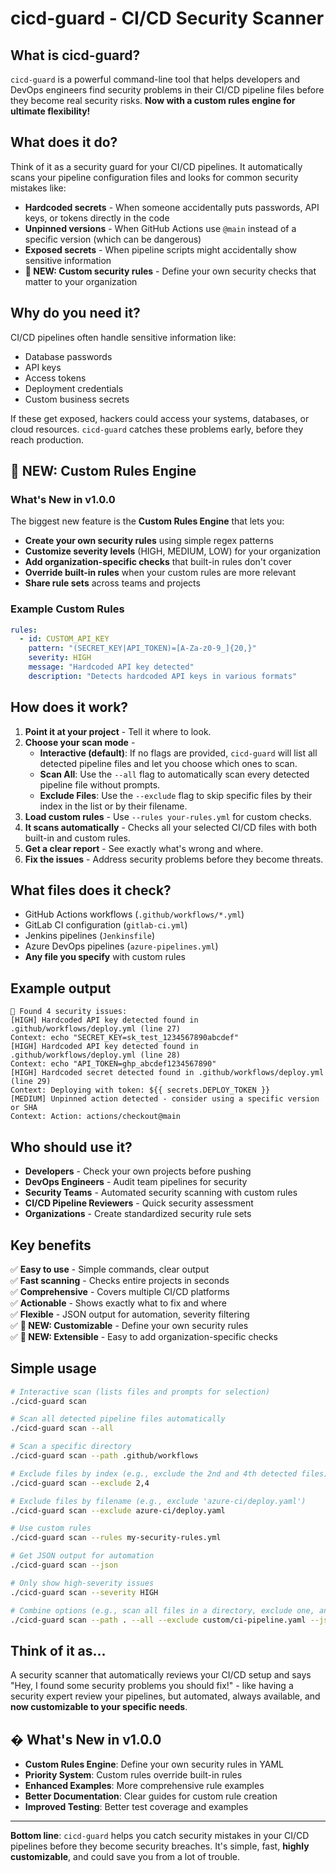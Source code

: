 # cicd-guard - CI/CD Security Scanner

## What is cicd-guard?

`cicd-guard` is a powerful command-line tool that helps developers and DevOps engineers find security problems in their CI/CD pipeline files before they become real security risks. **Now with a custom rules engine for ultimate flexibility!**

## What does it do?

Think of it as a security guard for your CI/CD pipelines. It automatically scans your pipeline configuration files and looks for common security mistakes like:

- **Hardcoded secrets** - When someone accidentally puts passwords, API keys, or tokens directly in the code
- **Unpinned versions** - When GitHub Actions use `@main` instead of a specific version (which can be dangerous)
- **Exposed secrets** - When pipeline scripts might accidentally show sensitive information
- **🚀 NEW: Custom security rules** - Define your own security checks that matter to your organization

## Why do you need it?

CI/CD pipelines often handle sensitive information like:
- Database passwords
- API keys
- Access tokens
- Deployment credentials
- Custom business secrets

If these get exposed, hackers could access your systems, databases, or cloud resources. `cicd-guard` catches these problems early, before they reach production.

## 🚀 NEW: Custom Rules Engine

### What's New in v1.0.0

The biggest new feature is the **Custom Rules Engine** that lets you:

- **Create your own security rules** using simple regex patterns
- **Customize severity levels** (HIGH, MEDIUM, LOW) for your organization
- **Add organization-specific checks** that built-in rules don't cover
- **Override built-in rules** when your custom rules are more relevant
- **Share rule sets** across teams and projects

### Example Custom Rules

```yaml
rules:
  - id: CUSTOM_API_KEY
    pattern: "(SECRET_KEY|API_TOKEN)=[A-Za-z0-9_]{20,}"
    severity: HIGH
    message: "Hardcoded API key detected"
    description: "Detects hardcoded API keys in various formats"
```

## How does it work?

1.  **Point it at your project** - Tell it where to look.
2.  **Choose your scan mode** -
    *   **Interactive (default)**: If no flags are provided, `cicd-guard` will list all detected pipeline files and let you choose which ones to scan.
    *   **Scan All**: Use the `--all` flag to automatically scan every detected pipeline file without prompts.
    *   **Exclude Files**: Use the `--exclude` flag to skip specific files by their index in the list or by their filename.
3.  **Load custom rules** - Use `--rules your-rules.yml` for custom checks.
4.  **It scans automatically** - Checks all your selected CI/CD files with both built-in and custom rules.
5.  **Get a clear report** - See exactly what's wrong and where.
6.  **Fix the issues** - Address security problems before they become threats.

## What files does it check?

- GitHub Actions workflows (`.github/workflows/*.yml`)
- GitLab CI configuration (`gitlab-ci.yml`)
- Jenkins pipelines (`Jenkinsfile`)
- Azure DevOps pipelines (`azure-pipelines.yml`)
- **Any file you specify** with custom rules

## Example output
```
🚨 Found 4 security issues:
[HIGH] Hardcoded API key detected found in .github/workflows/deploy.yml (line 27)
Context: echo "SECRET_KEY=sk_test_1234567890abcdef"
[HIGH] Hardcoded API key detected found in .github/workflows/deploy.yml (line 28)
Context: echo "API_TOKEN=ghp_abcdef1234567890"
[HIGH] Hardcoded secret detected found in .github/workflows/deploy.yml (line 29)
Context: Deploying with token: ${{ secrets.DEPLOY_TOKEN }}
[MEDIUM] Unpinned action detected - consider using a specific version or SHA
Context: Action: actions/checkout@main
```

## Who should use it?

- **Developers** - Check your own projects before pushing
- **DevOps Engineers** - Audit team pipelines for security
- **Security Teams** - Automated security scanning with custom rules
- **CI/CD Pipeline Reviewers** - Quick security assessment
- **Organizations** - Create standardized security rule sets

## Key benefits

✅ **Easy to use** - Simple commands, clear output  
✅ **Fast scanning** - Checks entire projects in seconds  
✅ **Comprehensive** - Covers multiple CI/CD platforms  
✅ **Actionable** - Shows exactly what to fix and where  
✅ **Flexible** - JSON output for automation, severity filtering  
✅ **🚀 NEW: Customizable** - Define your own security rules  
✅ **🚀 NEW: Extensible** - Easy to add organization-specific checks  

## Simple usage

```bash
# Interactive scan (lists files and prompts for selection)
./cicd-guard scan

# Scan all detected pipeline files automatically
./cicd-guard scan --all

# Scan a specific directory
./cicd-guard scan --path .github/workflows

# Exclude files by index (e.g., exclude the 2nd and 4th detected files)
./cicd-guard scan --exclude 2,4

# Exclude files by filename (e.g., exclude 'azure-ci/deploy.yaml')
./cicd-guard scan --exclude azure-ci/deploy.yaml

# Use custom rules
./cicd-guard scan --rules my-security-rules.yml

# Get JSON output for automation
./cicd-guard scan --json

# Only show high-severity issues
./cicd-guard scan --severity HIGH

# Combine options (e.g., scan all files in a directory, exclude one, and output JSON)
./cicd-guard scan --path . --all --exclude custom/ci-pipeline.yaml --json
```

## Think of it as...

A security scanner that automatically reviews your CI/CD setup and says "Hey, I found some security problems you should fix!" - like having a security expert review your pipelines, but automated, always available, and **now customizable to your specific needs**.

## � What's New in v1.0.0

- **Custom Rules Engine**: Define your own security rules in YAML
- **Priority System**: Custom rules override built-in rules
- **Enhanced Examples**: More comprehensive rule examples
- **Better Documentation**: Clear guides for custom rule creation
- **Improved Testing**: Better test coverage and examples

---

**Bottom line**: `cicd-guard` helps you catch security mistakes in your CI/CD pipelines before they become security breaches. It's simple, fast, **highly customizable**, and could save you from a lot of trouble.
